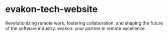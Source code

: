 # evakon-tech-website
Revolutionizing remote work, fostering collaboration, and shaping the future of the software industry. evakon: your partner in remote excellence
